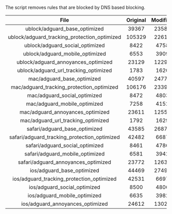 The script removes rules that are blocked by DNS based blocking.


| File | Original | Modified |
|:----:|:-----:|:-----:|
| ublock/adguard_base_optimized | 39367 | 23583 |
| ublock/adguard_tracking_protection_optimized | 105329 | 22616 |
| ublock/adguard_social_optimized | 8422 | 4758 |
| ublock/adguard_mobile_optimized | 6553 | 3909 |
| ublock/adguard_annoyances_optimized | 23129 | 12292 |
| ublock/adguard_url_tracking_optimized | 1783 | 1620 |
| mac/adguard_base_optimized | 40597 | 24779 |
| mac/adguard_tracking_protection_optimized | 106176 | 23392 |
| mac/adguard_social_optimized | 8472 | 4803 |
| mac/adguard_mobile_optimized | 7258 | 4152 |
| mac/adguard_annoyances_optimized | 23611 | 12554 |
| mac/adguard_url_tracking_optimized | 1792 | 1629 |
| safari/adguard_base_optimized | 43585 | 26873 |
| safari/adguard_tracking_protection_optimized | 42482 | 6687 |
| safari/adguard_social_optimized | 8461 | 4786 |
| safari/adguard_mobile_optimized | 6581 | 3942 |
| safari/adguard_annoyances_optimized | 23772 | 12639 |
| ios/adguard_base_optimized | 44469 | 27491 |
| ios/adguard_tracking_protection_optimized | 42531 | 6697 |
| ios/adguard_social_optimized | 8500 | 4806 |
| ios/adguard_mobile_optimized | 6635 | 3982 |
| ios/adguard_annoyances_optimized | 24612 | 13029 |